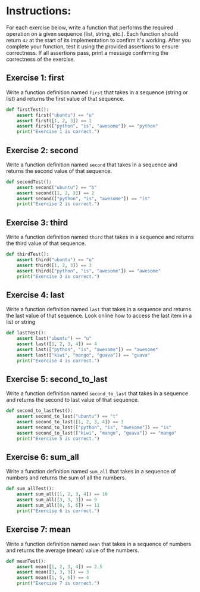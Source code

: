 # Instructions:
For each exercise below, write a function that performs the required operation on a given sequence (list, string, etc.). Each function should return `42` at the start of its implementation to confirm it's working. After you complete your function, test it using the provided assertions to ensure correctness. If all assertions pass, print a message confirming the correctness of the exercise.


## Exercise 1: **first**

Write a function definition named `first` that takes in a sequence (string or list) and returns the first value of that sequence.

```python
def firstTest():   
    assert first("ubuntu") == "u"
    assert first([1, 2, 3]) == 1
    assert first(["python", "is", "awesome"]) == "python"
    print("Exercise 1 is correct.")
```


## Exercise 2: **second**

Write a function definition named `second` that takes in a sequence and returns the second value of that sequence.

```python
def secondTest():
    assert second("ubuntu") == "b"
    assert second([1, 2, 3]) == 2
    assert second(["python", "is", "awesome"]) == "is"
    print("Exercise 2 is correct.")
```


## Exercise 3: **third**

Write a function definition named `third` that takes in a sequence and returns the third value of that sequence.

```python
def thirdTest():
    assert third("ubuntu") == "u"
    assert third([1, 2, 3]) == 3
    assert third(["python", "is", "awesome"]) == "awesome"
    print("Exercise 3 is correct.")
```

## Exercise 4: **last**

Write a function definition named `last` that takes in a sequence and returns the last value of that sequence. Look online how to access the last item in a list or string

```python
def lastTest():   
    assert last("ubuntu") == "u"
    assert last([1, 2, 3, 4]) == 4
    assert last(["python", "is", "awesome"]) == "awesome"
    assert last(["kiwi", "mango", "guava"]) == "guava"
    print("Exercise 4 is correct.")
```

## Exercise 5: **second_to_last**

Write a function definition named `second_to_last` that takes in a sequence and returns the second to last value of that sequence.

```python
def second_to_lastTest():   
    assert second_to_last("ubuntu") == "t"
    assert second_to_last([1, 2, 3, 4]) == 3
    assert second_to_last(["python", "is", "awesome"]) == "is"
    assert second_to_last(["kiwi", "mango", "guava"]) == "mango"
    print("Exercise 5 is correct.")
```

## Exercise 6: **sum_all**

Write a function definition named `sum_all` that takes in a sequence of numbers and returns the sum of all the numbers.

```python
def sum_allTest():    
    assert sum_all([1, 2, 3, 4]) == 10
    assert sum_all([3, 3, 3]) == 9
    assert sum_all([0, 5, 6]) == 11
    print("Exercise 6 is correct.")
```

## Exercise 7: **mean**

Write a function definition named `mean` that takes in a sequence of numbers and returns the average (mean) value of the numbers.

```python
def meanTest():
    assert mean([1, 2, 3, 4]) == 2.5
    assert mean([3, 3, 3]) == 3
    assert mean([1, 5, 6]) == 4
    print("Exercise 7 is correct.")
```



